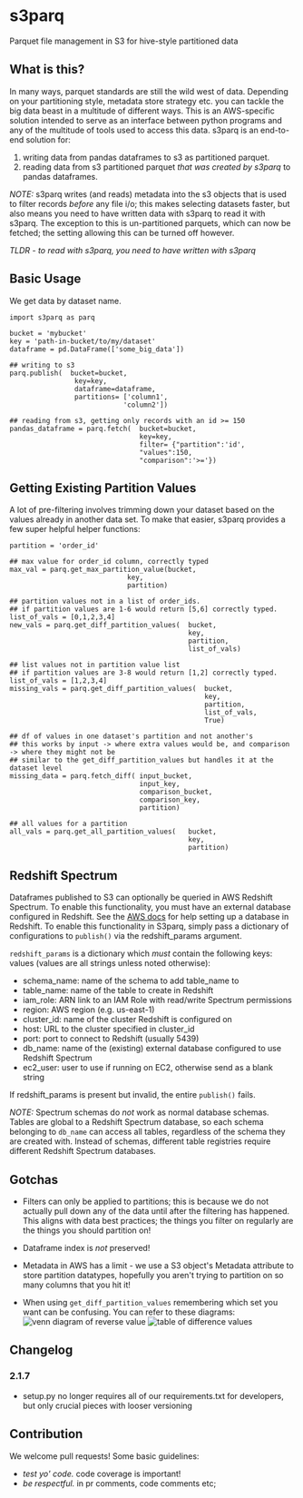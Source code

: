 # s3parq
Parquet file management in S3 for hive-style partitioned data

## What is this? 
In many ways, parquet standards are still the wild west of data. Depending on your partitioning style, metadata store strategy etc. you can tackle the big data beast in a multitude of different ways. 
This is an AWS-specific solution intended to serve as an interface between python programs and any of the multitude of tools used to access this data. s3parq is an end-to-end solution for:
1. writing data from pandas dataframes to s3 as partitioned parquet.
2. reading data from s3 partitioned parquet *that was created by s3parq* to pandas dataframes.

*NOTE:* s3parq writes (and reads) metadata into the s3 objects that is used to filter records _before_ any file i/o; this makes selecting datasets faster, but also means you need to have written data with s3parq to read it with s3parq. The exception to this is un-partitioned parquets, which can now be fetched; the setting allowing this can be turned off however.

*TLDR - to read with s3parq, you need to have written with s3parq* 
 
## Basic Usage

We get data by dataset name. 
    
    import s3parq as parq

    bucket = 'mybucket'
    key = 'path-in-bucket/to/my/dataset'
    dataframe = pd.DataFrame(['some_big_data'])
    
    ## writing to s3
    parq.publish(  bucket=bucket,
                    key=key,
                    dataframe=dataframe, 
                    partitions= ['column1',
                                'column2'])

    ## reading from s3, getting only records with an id >= 150
    pandas_dataframe = parq.fetch(  bucket=bucket,
                                    key=key,
                                    filter= {"partition":'id',
                                    "values":150, 
                                    "comparison":'>='})
    

## Getting Existing Partition Values 
A lot of pre-filtering involves trimming down your dataset based on the values already in another data set. To make that easier, s3parq provides a few super helpful helper functions: 

    partition = 'order_id'

    ## max value for order_id column, correctly typed
    max_val = parq.get_max_partition_value(bucket,
                                 key,
                                 partition)
      
    ## partition values not in a list of order_ids. 
    ## if partition values are 1-6 would return [5,6] correctly typed.
    list_of_vals = [0,1,2,3,4]
    new_vals = parq.get_diff_partition_values(  bucket,
                                                key,
                                                partition,
                                                list_of_vals)

    ## list values not in partition value list
    ## if partition values are 3-8 would return [1,2] correctly typed.
    list_of_vals = [1,2,3,4]
    missing_vals = parq.get_diff_partition_values(  bucket,
                                                    key,
                                                    partition,
                                                    list_of_vals,
                                                    True)

    ## df of values in one dataset's partition and not another's
    ## this works by input -> where extra values would be, and comparison -> where they might not be
    ## similar to the get_diff_partition_values but handles it at the dataset level
    missing_data = parq.fetch_diff( input_bucket, 
                                    input_key, 
                                    comparison_bucket, 
                                    comparison_key, 
                                    partition)

    ## all values for a partition
    all_vals = parq.get_all_partition_values(   bucket,
                                                key,
                                                partition)

## Redshift Spectrum
Dataframes published to S3 can optionally be queried in AWS Redshift Spectrum. To enable this functionality, you must have an external database configured in Redshift. See the [AWS docs](https://docs.aws.amazon.com/redshift/latest/dg/c-using-spectrum.html) for help setting up a database in Redshift. To enable this functionality in S3parq, simply pass a dictionary of configurations to `publish()` via the redshift_params argument.

`redshift_params` is a dictionary which *must* contain the following keys: values (values are all strings unless noted otherwise):
- schema_name: name of the schema to add table_name to
- table_name: name of the table to create in Redshift
- iam_role: ARN link to an IAM Role with read/write Spectrum permissions
- region: AWS region (e.g. us-east-1)
- cluster_id: name of the cluster Redshift is configured on
- host: URL to the cluster specified in cluster_id
- port: port to connect to Redshift (usually 5439)
- db_name: name of the (existing) external database configured to use Redshift Spectrum
- ec2_user: user to use if running on EC2, otherwise send as a blank string

If redshift_params is present but invalid, the entire `publish()` fails.

*NOTE:* Spectrum schemas do _not_ work as normal database schemas. Tables are global to a Redshift Spectrum database, so each schema belonging to `db_name` can access all tables, regardless of the schema they are created with. Instead of schemas, different table registries require different Redshift Spectrum databases.

## Gotchas
- Filters can only be applied to partitions; this is because we do not actually pull down any of the data until after the filtering has happened. This aligns with data best practices; the things you filter on regularly are the things you should partition on!

- Dataframe index is _not_ preserved!

- Metadata in AWS has a limit - we use a S3 object's Metadata attribute to store partition datatypes, hopefully you aren't trying to partition on so many columns that you hit it!

- When using `get_diff_partition_values` remembering which set you want can be confusing. You can refer to these diagrams: 
![venn diagram of reverse value](./assets/s3parq_get_diff_partition_values.png)
![table of difference values](./assets/s3parq_diff_table.png)

## Changelog
### 2.1.7
- setup.py no longer requires all of our requirements.txt for developers, 
but only crucial pieces with looser versioning

## Contribution
We welcome pull requests!
Some basic guidelines:
- *test yo' code.* code coverage is important! 
- *be respectful.* in pr comments, code comments etc;
